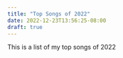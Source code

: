 ```yaml
---
title: "Top Songs of 2022"
date: 2022-12-23T13:56:25-08:00
draft: true
---
```


This is a list of my top songs of 2022
